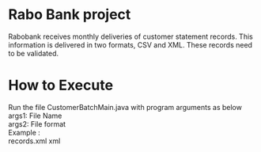 # Rabo Bank project
Rabobank receives monthly deliveries of customer statement records. This information is delivered in two formats, CSV and XML. These records need to be validated.
# How to Execute
Run the file CustomerBatchMain.java with program arguments as below <br>
args1: File Name <br>
args2: File format <br>
Example :<br>
records.xml xml
